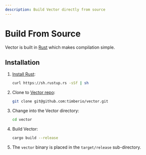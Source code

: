 ```yaml
---
description: Build Vector directly from source
---
```


# Build From Source

Vector is built in [Rust](https://www.rust-lang.org/) which makes compilation simple.

## Installation

1. [Install Rust](https://www.rust-lang.org/tools/install):  


    ```bash
    curl https://sh.rustup.rs -sSf | sh
    ```

2. Clone to [Vector repo](https://github.com/timberio/vector):  


    ```bash
    git clone git@github.com:timberio/vector.git
    ```

3. Change into the Vector directory:  


    ```bash
    cd vector
    ```

4. Build Vector:  


    ```bash
    cargo build --release
    ```

5. The `vector` binary is placed in the `target/release` sub-directory.

